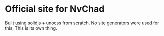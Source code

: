 # Official site for NvChad

Built using solidjs + unocss from scratch. No site generators were used for
this, This is its own thing.
